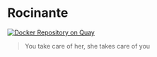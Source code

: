 # Rocinante
[![Docker Repository on Quay](https://quay.io/repository/dustinleblanc/rocinante/status "Docker Repository on Quay")](https://quay.io/repository/dustinleblanc/rocinante)

> You take care of her, she takes care of you

